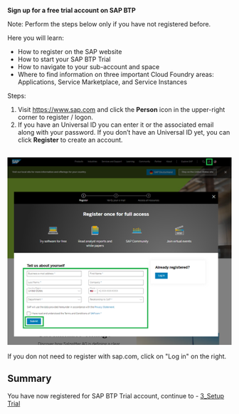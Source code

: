 **Sign up for a free trial account on SAP BTP**

Note: Perform the steps below only if you have not registered before. 

Here you will learn: 

- How to register on the SAP website</li>
- How to start your SAP BTP Trial</li>
- How to navigate to your sub-account and space</li>
- Where to find information on three important Cloud Foundry areas: Applications, Service Marketplace, and Service Instances

Steps: 

1. Visit <a href="https://www.sap.com/" target="true">https://www.sap.com</a>&nbsp;and click the&nbsp;<strong>Person</strong> icon in the upper-right corner to register / logon.
2. If you have an Universal ID you can enter it or the associated email along with your password. If you don&rsquo;t have an Universal ID yet, you can click&nbsp;<strong>Register</strong>&nbsp;to create an account. <br /><br />
 
![](../images/Register_for_Trial.png)

     
If you don not need to register with sap.com, click on "Log in" on the right.

## Summary

You have now registered for SAP BTP Trial account, continue to - [3_Setup Trial](https://github.com/SAP-samples/teched2023-XP162/blob/main/Exercises/2_Setup/3_Setup%20Trial.md)
